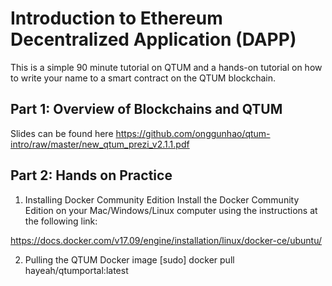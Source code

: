 # Introduction to Ethereum Decentralized Application (DAPP)

This is a simple 90 minute tutorial on QTUM and a hands-on tutorial on how to write your name to a smart contract on the QTUM blockchain.

## Part 1: Overview of Blockchains and QTUM
Slides can be found here https://github.com/onggunhao/qtum-intro/raw/master/new_qtum_prezi_v2.1.1.pdf

## Part 2: Hands on Practice
1. Installing Docker Community Edition
Install the Docker Community Edition on your Mac/Windows/Linux computer using the instructions at the following link:

https://docs.docker.com/v17.09/engine/installation/linux/docker-ce/ubuntu/

2. Pulling the QTUM Docker image
[sudo] docker pull hayeah/qtumportal:latest
